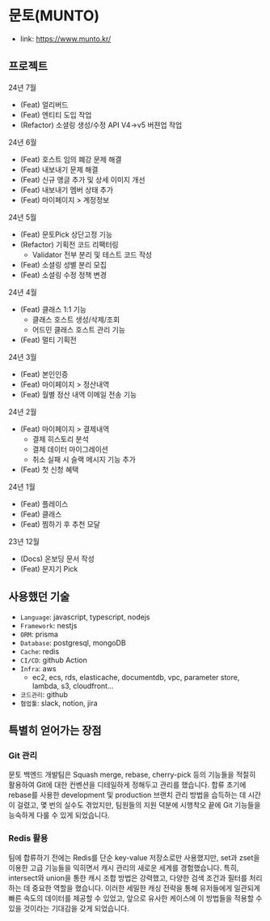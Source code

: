 # 문토(MUNTO)

- link: https://www.munto.kr/

## 프로젝트

24년 7월

- (Feat) 얼리버드
- (Feat) 엔티티 도입 작업
- (Refactor) 소셜링 생성/수정 API V4->v5 버젼업 작업

24년 6월

- (Feat) 호스트 임의 폐강 문제 해결
- (Feat) 내보내기 문제 해결
- (Feat) 신규 앵글 추가 및 상세 이미지 개선
- (Feat) 내보내기 멤버 상태 추가
- (Feat) 마이페이지 > 계정정보

24년 5월

- (Feat) 문토Pick 상단고정 기능
- (Refactor) 기획전 코드 리팩터링
  - Validator 전부 분리 및 테스트 코드 작성
- (Feat) 소셜링 성별 분리 모집
- (Feat) 소셜링 수정 정책 변경

24년 4월

- (Feat) 클래스 1:1 기능
  - 클래스 호스트 생성/삭제/조회
  - 어드민 클래스 호스트 관리 기능
- (Feat) 멀티 기획전

24년 3월

- (Feat) 본인인증
- (Feat) 마이페이지 > 정산내역
- (Feat) 월별 정산 내역 이메일 전송 기능

24년 2월

- (Feat) 마이페이지 > 결제내역
  - 결제 히스토리 분석
  - 결제 데이터 마이그레이션
  - 취소 실패 시 슬랙 메시지 기능 추가
- (Feat) 첫 신청 혜택

24년 1월

- (Feat) 플레이스
- (Feat) 클래스
- (Feat) 찜하기 후 추천 모달

23년 12월

- (Docs) 온보딩 문서 작성
- (Feat) 문지기 Pick

## 사용했던 기술

- `Language`: javascript, typescript, nodejs
- `Framework`: nestjs
- `ORM`: prisma
- `Database`: postgresql, mongoDB
- `Cache`: redis
- `CI/CD`: github Action
- `Infra`: aws
  - ec2, ecs, rds, elasticache, documentdb, vpc, parameter store, lambda, s3, cloudfront...
- `코드관리`: github
- `협업툴`: slack, notion, jira

## 특별히 얻어가는 장점

### Git 관리

문토 백엔드 개발팀은 Squash merge, rebase, cherry-pick 등의 기능들을 적절히 활용하여 Git에 대한 컨벤션을 디테일하게 정해두고 관리를 했습니다. 합류 초기에 rebase를 사용한 development 및 production 브랜치 관리 방법을 습득하는 데 시간이 걸렸고, 몇 번의 실수도 겪었지만, 팀원들의 지원 덕분에 시행착오 끝에 Git 기능들을 능숙하게 다룰 수 있게 되었습니다.

### Redis 활용

팀에 합류하기 전에는 Redis를 단순 key-value 저장소로만 사용했지만, set과 zset을 이용한 고급 기능들을 익히면서 캐시 관리의 새로운 세계를 경험했습니다. 특히, intersect와 union을 통한 캐시 조합 방법은 강력했고, 다양한 검색 조건과 필터를 처리하는 데 중요한 역할을 했습니다. 이러한 세밀한 캐싱 전략을 통해 유저들에게 일관되게 빠른 속도의 데이터를 제공할 수 있었고, 앞으로 유사한 케이스에 이 방법들을 적용할 수 있을 것이라는 기대감을 갖게 되었습니다.
